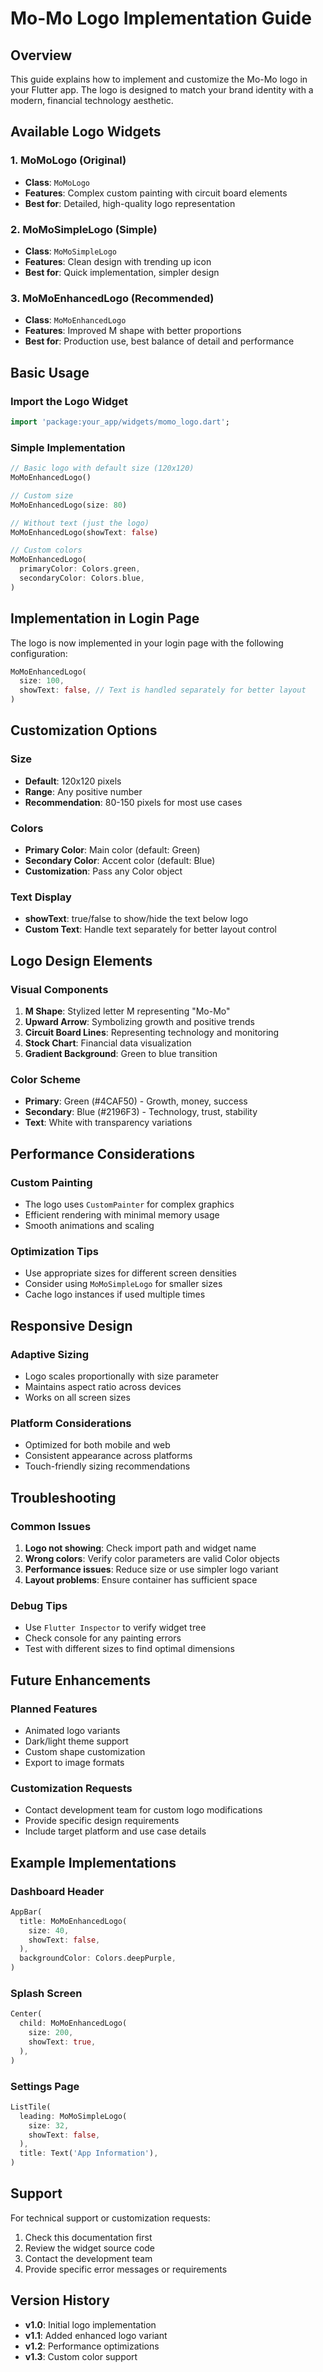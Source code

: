 # Mo-Mo Logo Implementation Guide

## Overview
This guide explains how to implement and customize the Mo-Mo logo in your Flutter app. The logo is designed to match your brand identity with a modern, financial technology aesthetic.

## Available Logo Widgets

### 1. MoMoLogo (Original)
- **Class**: `MoMoLogo`
- **Features**: Complex custom painting with circuit board elements
- **Best for**: Detailed, high-quality logo representation

### 2. MoMoSimpleLogo (Simple)
- **Class**: `MoMoSimpleLogo`
- **Features**: Clean design with trending up icon
- **Best for**: Quick implementation, simpler design

### 3. MoMoEnhancedLogo (Recommended)
- **Class**: `MoMoEnhancedLogo`
- **Features**: Improved M shape with better proportions
- **Best for**: Production use, best balance of detail and performance

## Basic Usage

### Import the Logo Widget
```dart
import 'package:your_app/widgets/momo_logo.dart';
```

### Simple Implementation
```dart
// Basic logo with default size (120x120)
MoMoEnhancedLogo()

// Custom size
MoMoEnhancedLogo(size: 80)

// Without text (just the logo)
MoMoEnhancedLogo(showText: false)

// Custom colors
MoMoEnhancedLogo(
  primaryColor: Colors.green,
  secondaryColor: Colors.blue,
)
```

## Implementation in Login Page

The logo is now implemented in your login page with the following configuration:

```dart
MoMoEnhancedLogo(
  size: 100,
  showText: false, // Text is handled separately for better layout
)
```

## Customization Options

### Size
- **Default**: 120x120 pixels
- **Range**: Any positive number
- **Recommendation**: 80-150 pixels for most use cases

### Colors
- **Primary Color**: Main color (default: Green)
- **Secondary Color**: Accent color (default: Blue)
- **Customization**: Pass any Color object

### Text Display
- **showText**: true/false to show/hide the text below logo
- **Custom Text**: Handle text separately for better layout control

## Logo Design Elements

### Visual Components
1. **M Shape**: Stylized letter M representing "Mo-Mo"
2. **Upward Arrow**: Symbolizing growth and positive trends
3. **Circuit Board Lines**: Representing technology and monitoring
4. **Stock Chart**: Financial data visualization
5. **Gradient Background**: Green to blue transition

### Color Scheme
- **Primary**: Green (#4CAF50) - Growth, money, success
- **Secondary**: Blue (#2196F3) - Technology, trust, stability
- **Text**: White with transparency variations

## Performance Considerations

### Custom Painting
- The logo uses `CustomPainter` for complex graphics
- Efficient rendering with minimal memory usage
- Smooth animations and scaling

### Optimization Tips
- Use appropriate sizes for different screen densities
- Consider using `MoMoSimpleLogo` for smaller sizes
- Cache logo instances if used multiple times

## Responsive Design

### Adaptive Sizing
- Logo scales proportionally with size parameter
- Maintains aspect ratio across devices
- Works on all screen sizes

### Platform Considerations
- Optimized for both mobile and web
- Consistent appearance across platforms
- Touch-friendly sizing recommendations

## Troubleshooting

### Common Issues
1. **Logo not showing**: Check import path and widget name
2. **Wrong colors**: Verify color parameters are valid Color objects
3. **Performance issues**: Reduce size or use simpler logo variant
4. **Layout problems**: Ensure container has sufficient space

### Debug Tips
- Use `Flutter Inspector` to verify widget tree
- Check console for any painting errors
- Test with different sizes to find optimal dimensions

## Future Enhancements

### Planned Features
- Animated logo variants
- Dark/light theme support
- Custom shape customization
- Export to image formats

### Customization Requests
- Contact development team for custom logo modifications
- Provide specific design requirements
- Include target platform and use case details

## Example Implementations

### Dashboard Header
```dart
AppBar(
  title: MoMoEnhancedLogo(
    size: 40,
    showText: false,
  ),
  backgroundColor: Colors.deepPurple,
)
```

### Splash Screen
```dart
Center(
  child: MoMoEnhancedLogo(
    size: 200,
    showText: true,
  ),
)
```

### Settings Page
```dart
ListTile(
  leading: MoMoSimpleLogo(
    size: 32,
    showText: false,
  ),
  title: Text('App Information'),
)
```

## Support

For technical support or customization requests:
1. Check this documentation first
2. Review the widget source code
3. Contact the development team
4. Provide specific error messages or requirements

## Version History

- **v1.0**: Initial logo implementation
- **v1.1**: Added enhanced logo variant
- **v1.2**: Performance optimizations
- **v1.3**: Custom color support

